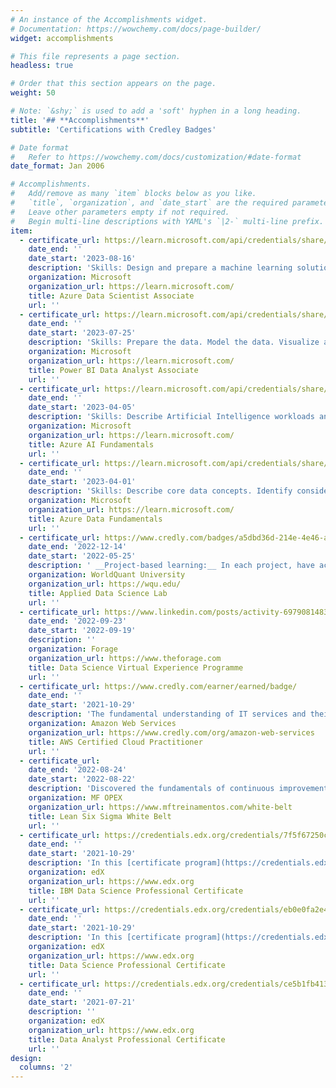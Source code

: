 ```yaml
---
# An instance of the Accomplishments widget.
# Documentation: https://wowchemy.com/docs/page-builder/
widget: accomplishments

# This file represents a page section.
headless: true

# Order that this section appears on the page.
weight: 50

# Note: `&shy;` is used to add a 'soft' hyphen in a long heading.
title: '## **Accomplishments**'
subtitle: 'Certifications with Credley Badges'

# Date format
#   Refer to https://wowchemy.com/docs/customization/#date-format
date_format: Jan 2006

# Accomplishments.
#   Add/remove as many `item` blocks below as you like.
#   `title`, `organization`, and `date_start` are the required parameters.
#   Leave other parameters empty if not required.
#   Begin multi-line descriptions with YAML's `|2-` multi-line prefix.
item:
  - certificate_url: https://learn.microsoft.com/api/credentials/share/en-us/eddwincheteni-3552/49A4BDC32EA9AE10?sharingId=6F9A2B3F72C172C6
    date_end: ''
    date_start: '2023-08-16'
    description: 'Skills: Design and prepare a machine learning solution. Explore data and train models. Prepare a model for deployment. Deploy and retrain a model.'
    organization: Microsoft
    organization_url: https://learn.microsoft.com/
    title: Azure Data Scientist Associate
    url: ''
  - certificate_url: https://learn.microsoft.com/api/credentials/share/en-us/eddwincheteni-3552/F085D9994009BE91?sharingId=6F9A2B3F72C172C6
    date_end: ''
    date_start: '2023-07-25'
    description: 'Skills: Prepare the data. Model the data. Visualize and analyze the data. Deploy and maintain assets.'
    organization: Microsoft
    organization_url: https://learn.microsoft.com/
    title: Power BI Data Analyst Associate
    url: ''
  - certificate_url: https://learn.microsoft.com/api/credentials/share/en-us/eddwincheteni-3552/F2F5909A3AD32FC9?sharingId=6F9A2B3F72C172C6
    date_end: ''
    date_start: '2023-04-05'
    description: 'Skills: Describe Artificial Intelligence workloads and considerations. Describe fundamental principles of machine learning on Azure. Describe features of computer vision workloads on Azure. Describe features of Natural Language Processing (NLP) workloads on Azure.'
    organization: Microsoft
    organization_url: https://learn.microsoft.com/
    title: Azure AI Fundamentals
    url: ''
  - certificate_url: https://learn.microsoft.com/api/credentials/share/en-us/eddwincheteni-3552/70F44CD02DD2581A?sharingId=6F9A2B3F72C172C6
    date_end: ''
    date_start: '2023-04-01'
    description: 'Skills: Describe core data concepts. Identify considerations for relational data on Azure. Describe considerations for working with non-relational data on Azure. Describe an analytics workload on Azure.'
    organization: Microsoft
    organization_url: https://learn.microsoft.com/
    title: Azure Data Fundamentals
    url: ''
  - certificate_url: https://www.credly.com/badges/a5dbd36d-214e-4e46-a706-4ad0e443ca86
    date_end: '2022-12-14'
    date_start: '2022-05-25'
    description: ' __Project-based learning:__ In each project, have accessed data from files, __SQL__ and __NoSQL__ databases and __APIs__. Have demonstrated my ability to explore and clean data, create functions and __ETL__ pipelines to prepare training sets. Have built machine learning models for supervised and unsupervised learning tasks, and have created visualizations to explain data characteristics and model predictions for non-technical audiences.'
    organization: WorldQuant University
    organization_url: https://wqu.edu/
    title: Applied Data Science Lab
    url: ''
  - certificate_url: https://www.linkedin.com/posts/activity-6979081483911094273-Sh3W?utm_source=share&utm_medium=member_desktop
    date_end: '2022-09-23'
    date_start: '2022-09-19'
    description: ''
    organization: Forage
    organization_url: https://www.theforage.com
    title: Data Science Virtual Experience Programme
    url: ''
  - certificate_url: https://www.credly.com/earner/earned/badge/
    date_end: ''
    date_start: '2021-10-29'
    description: 'The fundamental understanding of IT services and their uses in the AWS Cloud. Demonstrated cloud fluency and foundational AWS knowledge. Ability to identify essential AWS services necessary to set up AWS-focused projects.'
    organization: Amazon Web Services
    organization_url: https://www.credly.com/org/amazon-web-services
    title: AWS Certified Cloud Practitioner
    url: ''
  - certificate_url: 
    date_end: '2022-08-24'
    date_start: '2022-08-22'
    description: 'Discovered the fundamentals of continuous improvement method through use of DMAIC framework.'
    organization: MF OPEX
    organization_url: https://www.mftreinamentos.com/white-belt
    title: Lean Six Sigma White Belt
    url: ''
  - certificate_url: https://credentials.edx.org/credentials/7f5f67250cdc4d2da9d0e41c1326032b/
    date_end: ''
    date_start: '2021-10-29'
    description: 'In this [certificate program](https://credentials.edx.org/records/programs/shared/50722efe172b421e9861ae988cccb365), my project focused on [Predictive Modeling](https://eu-gb.dataplatform.cloud.ibm.com/analytics/notebooks/v2/e53b8ee4-2579-4e03-9b38-68ccd904eca5/view?access_token=652093a202e949990f54246be1e54ec6618d6766f1797f2a710cfc1d79e98703) of complaint type in the Department of Housing Preservation and Development of New York City.'
    organization: edX
    organization_url: https://www.edx.org
    title: IBM Data Science Professional Certificate
    url: ''
  - certificate_url: https://credentials.edx.org/credentials/eb0e0fa2e435408dbc6a2c9c01e66ba7/
    date_end: ''
    date_start: '2021-10-29'
    description: 'In this [certificate program](https://credentials.edx.org/records/programs/shared/97ab3cbde0804cf3a92909a8619bcd2b), the first project focused on the use of machine learning to create a [Movie Recommendation System](https://github.com/eddychetz/movielens_project_capstone) for Movielens dataset, and the other was [Titanic-Machine Learning for Disaster](https://github.com/eddychetz/Titanic---Machine-Learning-from-Disaster).'
    organization: edX
    organization_url: https://www.edx.org
    title: Data Science Professional Certificate
    url: ''
  - certificate_url: https://credentials.edx.org/credentials/ce5b1fb413a04571bb9c91e42f4113ea/
    date_end: ''
    date_start: '2021-07-21'
    description: ''
    organization: edX
    organization_url: https://www.edx.org
    title: Data Analyst Professional Certificate
    url: ''
design:
  columns: '2'
---
```

